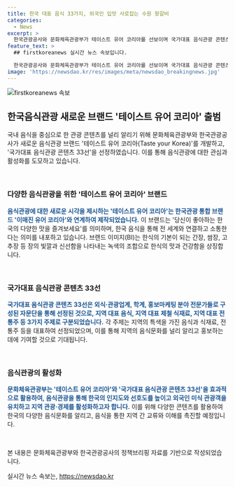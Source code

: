```yaml
---
title: 한국 대표 음식 33가지, 외국인 입맛 사로잡는 수원 왕갈비
categories:
  - News
excerpt: >
  한국관광공사와 문화체육관광부가 테이스트 유어 코리아를 선보이며 국가대표 음식관광 콘텐츠 33선을 발표했다. 새로운 브랜드는 이매진 유어 코리아와 연계해 전 세계에 한국 음식을 소개하고, 지역 대표 음식, 제철 식재료, 전통주 등 3가지 주제로 선정됐다. 국내외에서 음식을 통한 여행 경험을 즐길 수 있도록 한국의 음식 문화를 적극적으로 홍보할 예정이다.
feature_text: >
  ## firstkoreanews 실시간 뉴스 속보입니다.

  한국관광공사와 문화체육관광부가 테이스트 유어 코리아를 선보이며 국가대표 음식관광 콘텐츠 33선을 발표했다. 새로운 브랜드는 이매진 유어 코리아와 연계해 전 세계에 한국 음식을 소개하고, 지역 대표 음식, 제철 식재료, 전통주 등 3가지 주제로 선정됐다. 국내외에서 음식을 통한 여행 경험을 즐길 수 있도록 한국의 음식 문화를 적극적으로 홍보할 예정이다.
image: 'https://newsdao.kr/res/images/meta/newsdao_breakingnews.jpg'
---
```


<p><img src="https://newsdao.kr/res/images/meta/newsdao_breakingnews.jpg" alt="firstkoreanews 속보" /></p>

<h2 data-ke-size="size26">한국음식관광 새로운 브랜드 '테이스트 유어 코리아' 출범</h2>

<p>국내 음식을 중심으로 한 관광 콘텐츠를 널리 알리기 위해 문화체육관광부와 한국관광공사가 새로운 음식관광 브랜드 '테이스트 유어 코리아(Taste your Korea)'를 개발하고, '국가대표 음식관광 콘텐츠 33선'을 선정하였습니다. 이를 통해 음식관광에 대한 관심과 활성화를 도모하고 있습니다.</p>

<p data-ke-size="size16">&nbsp;</p>

<h3>다양한 음식관광을 위한 '테이스트 유어 코리아' 브랜드</h3>

<p><b><span style="color: #1a5490;">음식관광에 대한 새로운 시각을 제시하는 '테이스트 유어 코리아'는 한국관광 통합 브랜드 '이매진 유어 코리아'와 연계하여 제작되었습니다.</span></b> 이 브랜드는 '당신이 좋아하는 한국의 다양한 맛을 즐겨보세요'를 의미하며, 한국 음식을 통해 전 세계와 연결하고 소통한다는 의미를 내포하고 있습니다. 브랜드 이미지(BI)는 한식의 기본이 되는 간장, 쌈장, 고추장 등 장의 빛깔과 신선함을 나타내는 녹색의 조합으로 한식의 맛과 건강함을 상징합니다.</p>

<p data-ke-size="size16">&nbsp;</p>

<h3>국가대표 음식관광 콘텐츠 33선</h3>

<p><b><span style="color: #1a5490;">국가대표 음식관광 콘텐츠 33선은 외식·관광업계, 학계, 홍보마케팅 분야 전문가들로 구성된 자문단을 통해 선정된 것으로, 지역 대표 음식, 지역 대표 제철 식재료, 지역 대표 전통주 등 3가지 주제로 구분되었습니다.</span></b> 각 주제는 지역의 특색을 가진 음식과 식재료, 전통주 등을 대표하여 선정되었으며, 이를 통해 지역의 음식문화를 널리 알리고 홍보하는 데에 기여할 것으로 기대됩니다.</p>

<p data-ke-size="size16">&nbsp;</p>

<h3>음식관광의 활성화</h3>

<p><b><span style="color: #1a5490;">문화체육관광부는 '테이스트 유어 코리아'와 '국가대표 음식관광 콘텐츠 33선'을 효과적으로 활용하여, 음식관광을 통해 한국의 인지도와 선호도를 높이고 외국인 미식 관광객을 유치하고 지역 관광·경제를 활성화하고자 합니다.</span></b> 이를 위해 다양한 콘텐츠를 활용하여 한국의 다양한 음식문화를 알리고, 음식을 통한 지역 간 교류와 이해를 촉진할 예정입니다.</p>

<p data-ke-size="size16">&nbsp;</p>

<p>본 내용은 문화체육관광부와 한국관광공사의 정책브리핑 자료를 기반으로 작성되었습니다.</p>
실시간 뉴스 속보는, <a href="https://newsdao.kr" rel="dofollow">https://newsdao.kr</a>



